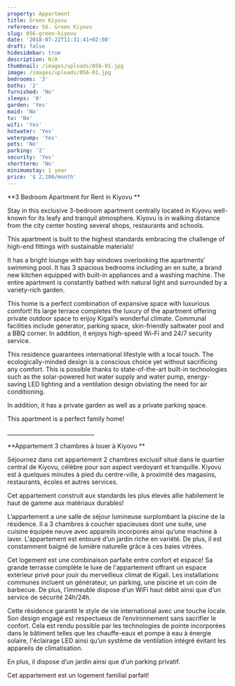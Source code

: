 ```yaml
---
property: Appartment
title: Green Kiyovu
reference: 56. Green Kiyovu
slug: 056-green-kiyovu
date: '2018-07-22T11:31:41+02:00'
draft: false
hidesidebar: true
description: N/A
thumbnail: /images/uploads/056-01.jpg
image: /images/uploads/056-01.jpg
bedrooms: '3'
baths: '2'
furnished: 'No'
sleeps: '0'
garden: 'Yes'
maid: 'No'
tv: 'No'
wifi: 'Yes'
hotwater: 'Yes'
waterpump: 'Yes'
pets: 'No'
parking: '2'
security: 'Yes'
shortterm: 'No'
minimumstay: 1 year
price: '$ 2,100/month'
---
```

**3 Bedroom Apartment for Rent in Kiyovu**

Stay in this exclusive 3-bedroom apartment centrally located in Kiyovu well-known for its leafy and tranquil atmosphere. Kiyovu is in walking distance from the city center hosting several shops, restaurants and schools.

This apartment is built to the highest standards embracing the challenge of high-end fittings with sustainable materials!

It has a bright lounge with bay windows overlooking the apartments’ swimming pool. It has 3 spacious bedrooms including an en suite, a brand new kitchen equipped with built-in appliances and a washing machine. The entire apartment is constantly bathed with natural light and surrounded by a variety-rich garden. 

This home is a perfect combination of expansive space with luxurious comfort! Its large terrace completes the luxury of the apartment offering private outdoor space to enjoy Kigali’s wonderful climate. Communal facilities include generator, parking space, skin-friendly saltwater pool and a BBQ corner. In addition, it enjoys high-speed Wi-Fi and 24/7 security service. 

This residence guarantees international lifestyle with a local touch. The ecologically-minded design is a conscious choice yet without sacrificing any comfort. This is possible thanks to state-of-the-art built-in technologies such as the solar-powered hot water supply and water pump, energy-saving LED lighting and a ventilation design obviating the need for air conditioning.

In addition, it has a private garden as well as a private parking space. 

This apartment is a perfect family home!

\_\_\_\_\_\_\_\_\_\_\_\_\_\_\_\_\_\_\_\_\_\_\_\_\_\_\_\_\_\__

**Appartement 3 chambres à louer à Kiyovu**

Séjournez dans cet appartement 2 chambres exclusif situé dans le quartier central de Kiyovu, célèbre pour son aspect verdoyant et tranquille. Kiyovu est à quelques minutes à pied du centre-ville, à proximité des magasins, restaurants, écoles et autres services. 

Cet appartement construit aux standards les plus élevés allie habilement le haut de gamme aux matériaux durables!

L’appartement a une salle de séjour lumineuse surplombant la piscine de la résidence. Il a 3 chambres à coucher spacieuses dont une suite, une cuisine équipée neuve avec appareils incorporés ainsi qu’une machine à laver. L'appartement est entouré d’un jardin riche en variété. De plus, il est constamment baigné de lumière naturelle grâce à ces baies vitrées. 

Cet logement est une combinaison parfaite entre confort et espace! Sa grande terrasse complète le luxe de l'appartement offrant un espace extérieur privé pour jouir du merveilleux climat de Kigali. Les installations communes incluent un générateur, un parking, une piscine et un coin de barbecue. De plus, l’immeuble dispose d’un WiFi haut débit ainsi que d’un service de sécurité 24h/24h. 

Cette résidence garantit le style de vie international avec une touche locale. Son design engagé est respectueux de l’environnement sans sacrifier le confort. Cela est rendu possible par les technologies de pointe incorporées dans le bâtiment telles que les chauffe-eaux et pompe à eau à énergie solaire, l'éclairage LED ainsi qu’un système de ventilation intégré évitant les appareils de climatisation.

En plus, il dispose d’un jardin ainsi que d’un parking privatif. 

Cet appartement est un logement familial parfait!
